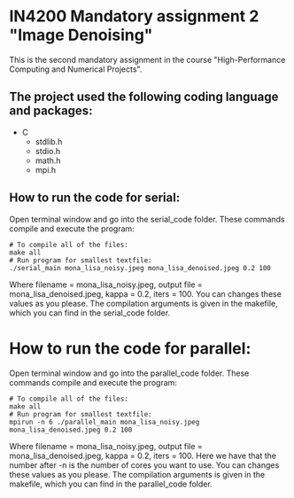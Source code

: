 # IN4200 Mandatory assignment 2 "Image Denoising"
This is the second mandatory assignment in the course "High-Performance
Computing and Numerical Projects".

## The project used the following coding language and packages:
* C
  * stdlib.h
  * stdio.h
  * math.h
  * mpi.h

## How to run the code for serial:
Open terminal window and go into the serial_code folder. These commands compile and execute the program:
```
# To compile all of the files:
make all
# Run program for smallest textfile:
./serial_main mona_lisa_noisy.jpeg mona_lisa_denoised.jpeg 0.2 100
```
Where filename = mona_lisa_noisy.jpeg, output file = mona_lisa_denoised.jpeg,  kappa = 0.2, iters = 100.
You can changes these values as you please.
The compilation arguments is given in the makefile, which you can find in the serial_code folder.

# How to run the code for parallel:
Open terminal window and go into the parallel_code folder. These commands compile and execute the program:
```
# To compile all of the files:
make all
# Run program for smallest textfile:
mpirun -n 6 ./parallel_main mona_lisa_noisy.jpeg mona_lisa_denoised.jpeg 0.2 100
```
Where filename = mona_lisa_noisy.jpeg, output file = mona_lisa_denoised.jpeg,  kappa = 0.2, iters = 100.
Here we have that the number after -n is the number of cores you want to use.
You can changes these values as you please.
The compilation arguments is given in the makefile, which you can find in the parallel_code folder.
